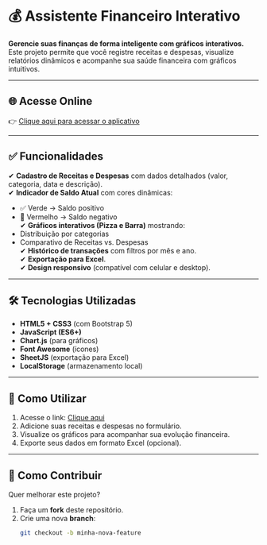 # 💰 Assistente Financeiro Interativo  

**Gerencie suas finanças de forma inteligente com gráficos interativos.**  
Este projeto permite que você registre receitas e despesas, visualize relatórios dinâmicos e acompanhe sua saúde financeira com gráficos intuitivos.  

---

## 🌐 **Acesse Online**
👉 [Clique aqui para acessar o aplicativo](https://SEU-LINK-DO-GITHUB-PAGES)

---

## ✅ **Funcionalidades**
✔ **Cadastro de Receitas e Despesas** com dados detalhados (valor, categoria, data e descrição).  
✔ **Indicador de Saldo Atual** com cores dinâmicas:  
   - ✅ Verde → Saldo positivo  
   - 🔴 Vermelho → Saldo negativo  
✔ **Gráficos interativos (Pizza e Barra)** mostrando:  
   - Distribuição por categorias  
   - Comparativo de Receitas vs. Despesas  
✔ **Histórico de transações** com filtros por mês e ano.  
✔ **Exportação para Excel**.  
✔ **Design responsivo** (compatível com celular e desktop).  

---

## 🛠 **Tecnologias Utilizadas**
- **HTML5 + CSS3** (com Bootstrap 5)  
- **JavaScript (ES6+)**  
- **Chart.js** (para gráficos)  
- **Font Awesome** (ícones)  
- **SheetJS** (exportação para Excel)  
- **LocalStorage** (armazenamento local)  

---

## 🚀 **Como Utilizar**
1. Acesse o link: [Clique aqui](https://SEU-LINK-DO-GITHUB-PAGES)  
2. Adicione suas receitas e despesas no formulário.  
3. Visualize os gráficos para acompanhar sua evolução financeira.  
4. Exporte seus dados em formato Excel (opcional).  

---

## 🤝 **Como Contribuir**
Quer melhorar este projeto?  
1. Faça um **fork** deste repositório.  
2. Crie uma nova **branch**:  
   ```bash
   git checkout -b minha-nova-feature
